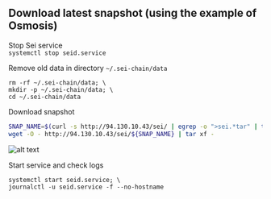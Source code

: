 ## Download latest snapshot (using the example of Osmosis)  
Stop Sei service  
`systemctl stop seid.service`  

Remove old data in directory `~/.sei-chain/data`  
```
rm -rf ~/.sei-chain/data; \
mkdir -p ~/.sei-chain/data; \
cd ~/.sei-chain/data
```

Download snapshot  
```bash
SNAP_NAME=$(curl -s http://94.130.10.43/sei/ | egrep -o ">sei.*tar" | tr -d ">"); \
wget -O - http://94.130.10.43/sei/${SNAP_NAME} | tar xf -
```
![alt text](https://github.com/c29r3/cosmos-snapshots/blob/main/2021-01-20_14-19.png?raw=true)

Start service and check logs  
```
systemctl start seid.service; \
journalctl -u seid.service -f --no-hostname
```
